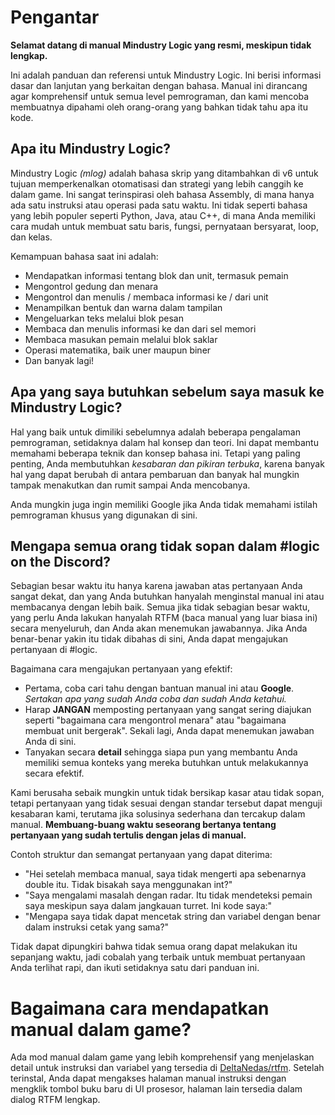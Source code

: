 # Pengantar

**Selamat datang di manual Mindustry Logic yang resmi, meskipun tidak lengkap.**

Ini adalah panduan dan referensi untuk Mindustry Logic. Ini berisi informasi dasar dan lanjutan yang berkaitan dengan bahasa. Manual ini dirancang agar komprehensif untuk semua level pemrograman, dan kami mencoba membuatnya dipahami oleh orang-orang yang bahkan tidak tahu apa itu kode.

## Apa itu Mindustry Logic?

Mindustry Logic *(mlog)* adalah bahasa skrip yang ditambahkan di v6 untuk tujuan memperkenalkan otomatisasi dan strategi yang lebih canggih ke dalam game. Ini sangat terinspirasi oleh bahasa Assembly, di mana hanya ada satu instruksi atau operasi pada satu waktu. Ini tidak seperti bahasa yang lebih populer seperti Python, Java, atau C++, di mana Anda memiliki cara mudah untuk membuat satu baris, fungsi, pernyataan bersyarat, loop, dan kelas.

Kemampuan bahasa saat ini adalah:

* Mendapatkan informasi tentang blok dan unit, termasuk pemain
* Mengontrol gedung dan menara
* Mengontrol dan menulis / membaca informasi ke / dari unit
* Menampilkan bentuk dan warna dalam tampilan
* Mengeluarkan teks melalui blok pesan
* Membaca dan menulis informasi ke dan dari sel memori
* Membaca masukan pemain melalui blok saklar
* Operasi matematika, baik uner maupun biner
* Dan banyak lagi!
  
## Apa yang saya butuhkan sebelum saya masuk ke Mindustry Logic?

Hal yang baik untuk dimiliki sebelumnya adalah beberapa pengalaman pemrograman, setidaknya dalam hal konsep dan teori. Ini dapat membantu memahami beberapa teknik dan konsep bahasa ini. Tetapi yang paling penting, Anda membutuhkan *kesabaran dan pikiran terbuka*, karena banyak hal yang dapat berubah di antara pembaruan dan banyak hal mungkin tampak menakutkan dan rumit sampai Anda mencobanya.

Anda mungkin juga ingin memiliki Google jika Anda tidak memahami istilah pemrograman khusus yang digunakan di sini.

## Mengapa semua orang tidak sopan dalam #logic on the Discord?

Sebagian besar waktu itu hanya karena jawaban atas pertanyaan Anda sangat dekat, dan yang Anda butuhkan hanyalah menginstal manual ini atau membacanya dengan lebih baik. Semua jika tidak sebagian besar waktu, yang perlu Anda lakukan hanyalah RTFM (baca manual yang luar biasa ini) secara menyeluruh, dan Anda akan menemukan jawabannya. Jika Anda benar-benar yakin itu tidak dibahas di sini, Anda dapat mengajukan pertanyaan di #logic.

Bagaimana cara mengajukan pertanyaan yang efektif:

* Pertama, coba cari tahu dengan bantuan manual ini atau **Google**. *Sertakan apa yang sudah Anda coba dan sudah Anda ketahui.*
* Harap __**JANGAN**__ memposting pertanyaan yang sangat sering diajukan seperti "bagaimana cara mengontrol menara" atau "bagaimana membuat unit bergerak". Sekali lagi, Anda dapat menemukan jawaban Anda di sini.
* Tanyakan secara __**detail**__ sehingga siapa pun yang membantu Anda memiliki semua konteks yang mereka butuhkan untuk melakukannya secara efektif.

Kami berusaha sebaik mungkin untuk tidak bersikap kasar atau tidak sopan, tetapi pertanyaan yang tidak sesuai dengan standar tersebut dapat menguji kesabaran kami, terutama jika solusinya sederhana dan tercakup dalam manual. __**Membuang-buang waktu seseorang bertanya tentang pertanyaan yang sudah tertulis dengan jelas di manual.**__

Contoh struktur dan semangat pertanyaan yang dapat diterima:

* "Hei setelah membaca manual, saya tidak mengerti apa sebenarnya double itu. Tidak bisakah saya menggunakan int?"
* "Saya mengalami masalah dengan radar. Itu tidak mendeteksi pemain saya meskipun saya dalam jangkauan turret. Ini kode saya:"
* "Mengapa saya tidak dapat mencetak string dan variabel dengan benar dalam instruksi cetak yang sama?"

Tidak dapat dipungkiri bahwa tidak semua orang dapat melakukan itu sepanjang waktu, jadi cobalah yang terbaik untuk membuat pertanyaan Anda terlihat rapi, dan ikuti setidaknya satu dari panduan ini.

# Bagaimana cara mendapatkan manual dalam game?

Ada mod manual dalam game yang lebih komprehensif yang menjelaskan detail untuk instruksi dan variabel yang tersedia di [DeltaNedas/rtfm](https://github.com/DeltaNedas/rtfm).
Setelah terinstal, Anda dapat mengakses halaman manual instruksi dengan mengklik tombol buku baru di UI prosesor, halaman lain tersedia dalam dialog RTFM lengkap.
